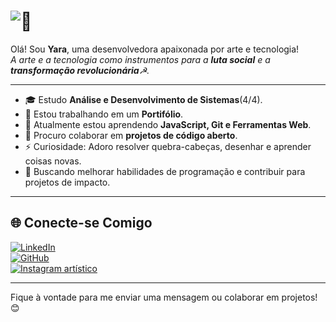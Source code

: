 # ![👋](https://media.giphy.com/media/hvRJCLFzcasrR4ia7z/giphy.gif)
 Olá!
Sou **Yara**, uma desenvolvedora apaixonada por arte e tecnologia!  
_A arte e a tecnologia como instrumentos para a **luta social** e a **transformação revolucionária**☭._

---

- 🎓 Estudo **Análise e Desenvolvimento de Sistemas**(4/4).
- 🔭 Estou trabalhando em um **Portifólio**. 
- 🌱 Atualmente estou aprendendo **JavaScript, Git e Ferramentas Web**.  
- 👯 Procuro colaborar em **projetos de código aberto**.  
- ⚡ Curiosidade: Adoro resolver quebra-cabeças, desenhar e aprender coisas novas.
- 🎯 Buscando melhorar habilidades de programação e contribuir para projetos de impacto.
  
---

## 🌐 Conecte-se Comigo  
[![LinkedIn](https://img.shields.io/badge/LinkedIn-000?style=for-the-badge&logo=linkedin&logoColor=0077B5)](https://www.linkedin.com/in/yara-rosa-dev)  
[![GitHub](https://img.shields.io/badge/GitHub-000?style=for-the-badge&logo=github&logoColor=white)](https://github.com/yararosasilva)  
[![Instagram artístico](https://img.shields.io/badge/Instagram-000?style=for-the-badge&logo=instagram&logoColor=E4405F)](https://instagram.com/ynharaart)

---

Fique à vontade para me enviar uma mensagem ou colaborar em projetos! 😊
